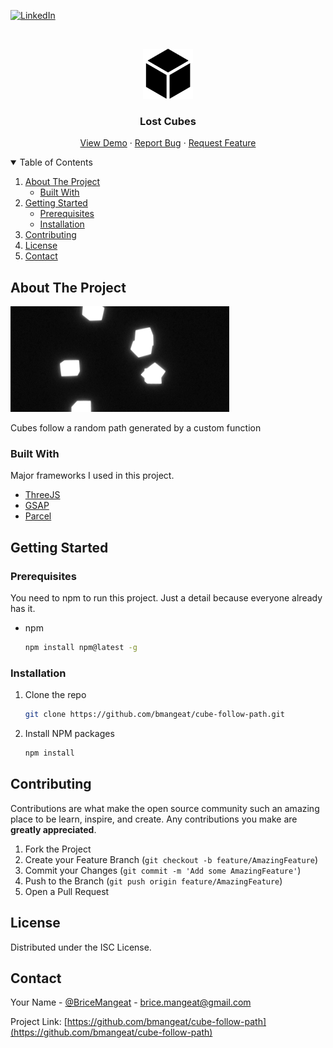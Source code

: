 <!--
*** Thanks for checking out the Best-README-Template. If you have a suggestion
*** that would make this better, please fork the repo and create a pull request
*** or simply open an issue with the tag "enhancement".
*** Thanks again! Now go create something AMAZING! :D
-->



<!-- PROJECT SHIELDS -->
<!--
*** I'm using markdown "reference style" links for readability.
*** Reference links are enclosed in brackets [ ] instead of parentheses ( ).
*** See the bottom of this document for the declaration of the reference variables
*** for contributors-url, forks-url, etc. This is an optional, concise syntax you may use.
*** https://www.markdownguide.org/basic-syntax/#reference-style-links
-->




[![LinkedIn][linkedin-shield]][linkedin-url]
<!-- PROJECT LOGO -->
<br />
<p align="center">
  <a href="https://github.com/bmangeat/cube-follow-path">
    <img src="src/img/logo.png" alt="Logo" width="80" height="80">
  </a>

<h3 align="center">Lost Cubes</h3>

  <p align="center">
    <a href="https://bmangeat.github.io/cube-follow-path/">View Demo</a>
    ·
    <a href="https://github.com/bmangeat/cube-follow-path/issues">Report Bug</a>
    ·
    <a href="https://github.com/bmangeat/cube-follow-path/issues">Request Feature</a>
  </p>



<!-- TABLE OF CONTENTS -->
<details open="open">
  <summary>Table of Contents</summary>
  <ol>
    <li>
      <a href="#about-the-project">About The Project</a>
      <ul>
        <li><a href="#built-with">Built With</a></li>
      </ul>
    </li>
    <li>
      <a href="#getting-started">Getting Started</a>
      <ul>
        <li><a href="#prerequisites">Prerequisites</a></li>
        <li><a href="#installation">Installation</a></li>
      </ul>
    </li>
    <li><a href="#contributing">Contributing</a></li>
    <li><a href="#license">License</a></li>
    <li><a href="#contact">Contact</a></li>
  </ol>
</details>



<!-- ABOUT THE PROJECT -->
## About The Project

<p>
    <img src="src/img/screenshot.png" alt="Screenshot" width="350" height="169">
</p>

Cubes follow a random path generated by a custom function

### Built With

Major frameworks I used in this project.
* [ThreeJS](https://threejs.org/)
* [GSAP](https://greensock.com/gsap/)
* [Parcel](https://parceljs.org/)



<!-- GETTING STARTED -->
## Getting Started


### Prerequisites

You need to npm to run this project. Just a detail because everyone already has it.
* npm
  ```sh
  npm install npm@latest -g
  ```

### Installation

1. Clone the repo
   ```sh
   git clone https://github.com/bmangeat/cube-follow-path.git
   ```
3. Install NPM packages
   ```sh
   npm install
   ```


<!-- CONTRIBUTING -->
## Contributing

Contributions are what make the open source community such an amazing place to be learn, inspire, and create. Any contributions you make are **greatly appreciated**.

1. Fork the Project
2. Create your Feature Branch (`git checkout -b feature/AmazingFeature`)
3. Commit your Changes (`git commit -m 'Add some AmazingFeature'`)
4. Push to the Branch (`git push origin feature/AmazingFeature`)
5. Open a Pull Request



<!-- LICENSE -->
## License

Distributed under the ISC License.



<!-- CONTACT -->
## Contact

Your Name - [@BriceMangeat](https://twitter.com/BriceMangeat) - brice.mangeat@gmail.com

Project Link: [https://github.com/bmangeat/cube-follow-path](https://github.com/bmangeat/cube-follow-path)




<!-- MARKDOWN LINKS & IMAGES -->
<!-- https://www.markdownguide.org/basic-syntax/#reference-style-links -->

[linkedin-shield]: https://img.shields.io/badge/-LinkedIn-black.svg?style=for-the-badge&logo=linkedin&colorB=555
[linkedin-url]: https://www.linkedin.com/in/brice-mangeat-web-student/
